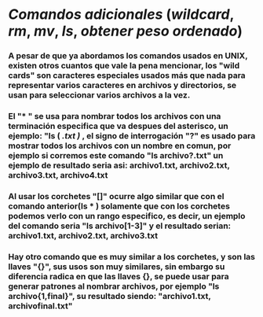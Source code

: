 # **$Comandos$ $adicionales$ $(wildcard,$ $rm,$ $mv$, $ls,$ $obtener$ $peso$ $ordenado)$**
### A pesar de que ya abordamos los comandos usados en UNIX, existen otros cuantos que vale la pena mencionar, los **"wild cards"** son caracteres especiales usados más que nada para representar varios caracteres en archivos y directorios, se usan para seleccionar varios archivos a la vez.
### El "* " se usa para nombrar todos los archivos con una terminación especifica que va despues del asterisco, un ejemplo: "ls ( *.txt )* , el signo de interrogación "?" es usado para mostrar todos los archivos con un nombre en comun, por ejemplo si corremos este comando "ls archivo?.txt" un ejemplo de resultado seria asi: archivo1.txt, archivo2.txt, archivo3.txt, archivo4.txt
### Al usar los corchetes "[]" ocurre algo similar que con el comando anterior(ls * ) solamente que con los corchetes podemos verlo con un rango especifico, es decir, un ejemplo del comando seria "ls archivo[1-3]" y el resultado serian: archivo1.txt, archivo2.txt, archivo3.txt
### Hay otro comando que es muy similar a los corchetes, y son las llaves "{}", sus usos son muy similares, sin embargo su diferencia radica en que las llaves {}, se puede usar para generar patrones al nombrar archivos, por ejemplo "ls archivo{1,final}", su resultado siendo: "archivo1.txt, archivofinal.txt"

